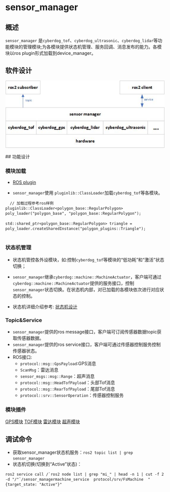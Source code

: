 # sensor_manager 

##  概述

``sensor_manager`` 是``cyberdog_tof``、``cyberdog_ultrasonic``、``cyberdog_lidar``等功能模块的管理模块;为各模块提供状态机管理、服务回调、消息发布的能力。各模块以ros plugin形式加载到device_manager。

##  软件设计

<center>

 ![avatar](./image/sensor_manager/sensor_manager.png)

</center>
##  功能设计

### 模块加载
- [ROS plugin](https://github.com/ros2/ros2_documentation/blob/galactic/source/Tutorials/Beginner-Client-Libraries/Pluginlib.rst)

- ``sensor_manager``使用 ``pluginlib::ClassLoader``加载``cyberdog_tof``等各模块。
```
  // 加载过程参考ros样例
pluginlib::ClassLoader<polygon_base::RegularPolygon> poly_loader("polygon_base", "polygon_base::RegularPolygon");

std::shared_ptr<polygon_base::RegularPolygon> triangle = poly_loader.createSharedInstance("polygon_plugins::Triangle");
    
```

### 状态机管理
- 状态机管控各外设模块，如:控制``cyberdog_tof``等模块的“低功耗”和“激活”状态切换；

- ``sensor_manager``继承``cyberdog::machine::MachineActuator``，客户端可通过``cyberdog::machine::MachineActuator``提供的服务接口，控制``sensor_manager``状态切换。在状态机内部，对已加载的各模块依次进行对应状态的控制。

- 状态机详细介绍参考: [状态机设计](/cn/cyberdog_machine_cn.md)

### Topic&Service

- ``sensor_manager``提供的ros message接口，客户端可订阅传感器数据topic获取传感器数据。
- ``sensor_manager``提供的ros service接口，客户端可通过传感器控制服务控制传感器状态。
- ROS接口: 
  - ``protocol::msg::GpsPayload``:GPS消息
  - ``ScanMsg``：雷达消息
  - ``sensor_msgs::msg::Range``：超声消息
  - ``protocol::msg::HeadTofPayload``：头部Tof消息
  - ``protocol::msg::RearTofPayload``：尾部Tof消息
  - ``protocol::srv::SensorOperation``：传感器控制服务

### 模块插件
[GPS模块](/cn/cyberdog_gps_cn.md)
[TOF模块](/cn/cyberdog_tof_cn.md)
[雷达模块](/cn/cyberdog_lidar_cn.md)
[超声模块](/cn/cyberdog_ultrasonic_cn.md)

## 调试命令
  - 获取sensor_manager状态机服务：``ros2 topic list | grep sensor_manager``
  - 状态机切换(切换到“Active”状态)： 
```
ros2 service call /`ros2 node list | grep "mi_" | head -n 1 | cut -f 2 -d "/"`/sensor_managermachine_service  protocol/srv/FsMachine  "{target_state: "Active"}"
```
